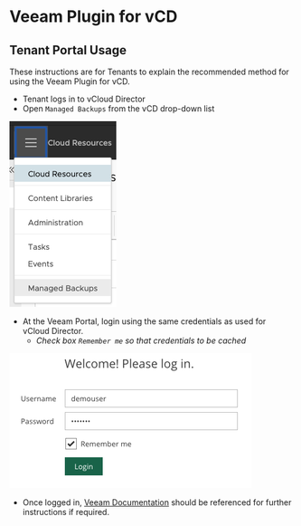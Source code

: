 # Veeam Plugin for vCD

## Tenant Portal Usage

These instructions are for Tenants to explain the recommended method for using the Veeam Plugin for vCD.

* Tenant logs in to vCloud Director
* Open `Managed Backups` from the vCD drop-down list

![vCD Drop-Down](images/vcd-dropdown.png)

* At the Veeam Portal, login using the same credentials as used for vCloud Director.
  * *Check box `Remember me` so that credentials to be cached*

![VSSP Login](images/veeam-portal-login.png)

* Once logged in, [Veeam Documentation](https://helpcenter.veeam.com/docs/backup/vsphere/vcloud_director.html?ver=95u4) should be referenced for further instructions if required.

